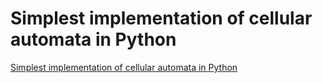 # Simplest implementation of cellular automata in Python
[Simplest implementation of cellular automata in Python](https://aiwithcloud.com/2022/09/15/simplest_implementation_of_cellular_automata_in_python/)